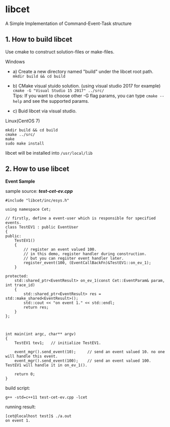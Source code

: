 # libcet
A Simple Implementation of Command-Event-Task structure

## 1. How to build libcet
Use cmake to construct solution-files or make-files.

Windows

- a) Create a new directory named "build" under the libcet root path.    
`mkdir build && cd build`

- b) CMake visual stuido solution. (using visual studio 2017 for example)   
`cmake -G "Visual Studio 15 2017" ../src/`   
Tips: If you want to choose other -G flag params, you can type `cmake --help` and see the supported params.

- c) Buid libcet via visual studio.

Linux(CentOS 7)

	mkdir build && cd build
	cmake ../src/
	make
	sudo make install

libcet will be installed into `/usr/local/lib`


## 2. How to use libcet

__Event Sample__

sample source: *__test-cet-ev.cpp__*

	#include "libcet/inc/esys.h"
	
	using namespace Cet;
	
	// firstly, define a event-user which is responsible for specified events.
	class TestEV1 : public EventUser
	{
	public:
		TestEV1()
		{
			// register an event valued 100.
			// in this demo, register handler during construction.
			// but you can register event handler later.
			register_event(100, (EventCallBackFn)&TestEV1::on_ev_1);
		}
	
	protected:
		std::shared_ptr<EventResult> on_ev_1(const Cet::EventParam& param, int trace_id)
		{
			std::shared_ptr<EventResult> res = std::make_shared<EventResult>();
			std::cout << "on event 1." << std::endl;
			return res;
		}
	};
	
	
	
	int main(int argc, char** argv)
	{
		TestEV1 tev1;	// initialize TestEV1.
	
		event_mgr().send_event(10);		// send an event valued 10. no one will handle this event.
		event_mgr().send_event(100);	// send an event valued 100. TestEV1 will handle it in on_ev_1().
	
		return 0;
	}

build script:

	g++ -std=c++11 test-cet-ev.cpp -lcet


running result:

	[cet@localhost test]$ ./a.out 
	on event 1.


